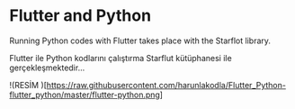 # Flutter and Python

Running Python codes with Flutter takes place with the Starflot library.

Flutter ile Python kodlarını çalıştırma Starflut kütüphanesi ile gerçekleşmektedir...

!(RESİM )[https://raw.githubusercontent.com/harunlakodla/Flutter_Python-flutter_python/master/flutter-python.png]

